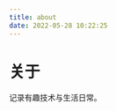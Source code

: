```yaml
---
title: about
date: 2022-05-28 10:22:25
---
```


# 关于

记录有趣技术与生活日常。

<!-- ![hzy1721's GitHub stats](https://github-readme-stats.vercel.app/api?username=hzy1721&bg_color=30,e96443,904e95&title_color=fff&text_color=fff) -->
